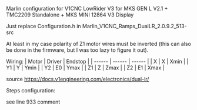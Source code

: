 Marlin configuration for V1CNC LowRider V3 for MKS GEN L V2.1 + TMC2209 Standalone + MKS MINI 12864 V3 Display

Just replace Configuration.h in Marlin_V1CNC_Ramps_DualLR_2.0.9.2_513-src

At least in my case polarity of Z1 motor wires must be inverted (this can also be done in the firmware, but I was too lazy to figure it out).

Wiring:
| Motor | Driver | Endstop |
| ------ | ------ | ------ |
| X | X | Xmin |
| Y1 | Y | Ymin |
| Y2 | E0 | Ymax |
| Z1 | Z | Zmax |
| Z2 | E1 | Xmax |

source https://docs.v1engineering.com/electronics/dual-lr/

Steps configuration:

see line 933 comment
